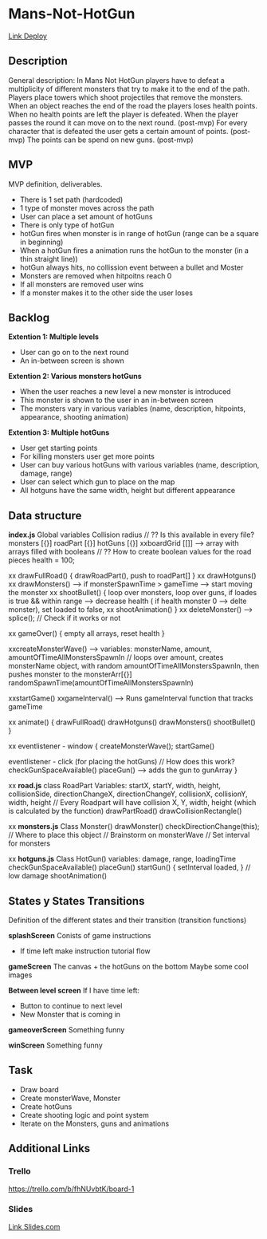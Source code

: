 # Mans-Not-HotGun
[Link Deploy](http://github.com)

## Description
General description: 
In Mans Not HotGun players have to defeat a multiplicity of different monsters that try to make it to the end of the path.
Players place towers which shoot projectiles that remove the monsters.
When an object reaches the end of the road the players loses health points. 
When no health points are left the player is defeated.
When the player passes the round it can move on to the next round. (post-mvp)
For every character that is defeated the user gets a certain amount of points. (post-mvp)
The points can be spend on new guns. (post-mvp)

## MVP
MVP definition, deliverables.
- There is 1 set path (hardcoded)
- 1 type of monster moves across the path
- User can place a set amount of hotGuns
- There is only type of hotGun
- hotGun fires when monster is in range of hotGun (range can be a square in beginning)
- When a hotGun fires a animation runs the hotGun to the monster (in a thin straight line))
- hotGun always hits, no collission event between a bullet and Moster
- Monsters are removed when hitpoitns reach 0
- If all monsters are removed user wins
- If a monster makes it to the other side the user loses

## Backlog
**Extention 1: Multiple levels**
- User can go on to the next round
- An in-between screen is shown

**Extention 2: Various monsters hotGuns**
- When the user reaches a new level a new monster is introduced
- This monster is shown to the user in an in-between screen
- The monsters vary in various variables (name, description, hitpoints, appearance, shooting animation)

**Extention 3: Multiple hotGuns**
- User get starting points
- For killing monsters user get more points
- User can buy various hotGuns with various variables (name, description, damage, range)
- User can select which gun to place on the map 
- All hotguns have the same width, height but different appearance


## Data structure
**index.js**
Global variables 
Collision radius // ?? Is this available in every file?
monsters [{}]
roadPart [{}]
hotGuns [{}]
xxboardGrid [[]] --> array with arrays filled with booleans // ?? How to create boolean values for the road pieces
health = 100;

xx drawFullRoad() { drawRoadPart(), push to roadPart[] }
xx drawHotguns()
xx drawMonsters() --> if monsterSpawnTime > gameTime --> start moving the monster
xx shootBullet() { loop over monsters, loop over guns, if loades is true && within range --> decrease health ( if health monster 0 --> delte monster), set loaded to false, xx shootAnimation() }
xx deleteMonster() --> splice(); // Check if it works or not

xx gameOver() { empty all arrays, reset health }

xxcreateMonsterWave() --> variables: monsterName, amount, amountOfTimeAllMonstersSpawnIn // loops over amount, creates monsterName object, with random amountOfTimeAllMonstersSpawnIn, then pushes monster to the monsterArr[{}]
randomSpawnTime(amountOfTimeAllMonstersSpawnIn)

xxstartGame() 
xxgameInterval() -->  Runs gameInterval function that tracks gameTime

xx animate() {
  drawFullRoad()
  drawHotguns()
  drawMonsters()
  shootBullet()
}

xx eventlistener - window {
  createMonsterWave();
  startGame()
  
  eventlistener - click (for placing the hotGuns)  // How does this work? 
      checkGunSpaceAvailable()
      placeGun() --> adds the gun to gunArray
}

xx **road.js**
class RoadPart 
Variables: startX, startY, width, height, collisionSide, directionChangeX, directionChangeY, collisionX, collisionY, width, height
// Every Roadpart will have collision X, Y, width, height (which is calculated by the function)
drawPartRoad()
drawCollisionRectangle()

xx **monsters.js**
Class Monster()
drawMonster()
checkDirectionChange(this); // Where to place this object
// Brainstorm on monsterWave
// Set interval for monsters 

xx **hotguns.js**
Class HotGun()
variables: damage, range, loadingTime
checkGunSpaceAvailable() 
placeGun()
startGun() { setInterval loaded,  } // low damage
shootAnimation()


## States y States Transitions
Definition of the different states and their transition (transition functions)

**splashScreen**
Conists of game instructions
- If time left make instruction tutorial flow

**gameScreen**
The canvas + the hotGuns on the bottom
Maybe some cool images

**Between level screen**
If I have time left:
- Button to continue to next level
- New Monster that is coming in

**gameoverScreen**
Something funny

**winScreen**
Something funny


## Task
- Draw board
- Create monsterWave, Monster
- Create hotGuns
- Create shooting logic and point system
- Iterate on the Monsters, guns and animations


## Additional Links


### Trello
https://trello.com/b/fhNUvbtK/board-1


### Slides
[Link Slides.com](http://slides.com)

